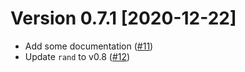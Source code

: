 # Version 0.7.1 [2020-12-22]

- Add some documentation ([#11](https://github.com/koushiro/bip0039-rs/pull/11))
- Update `rand` to v0.8 ([#12](https://github.com/koushiro/bip0039-rs/pull/12))

